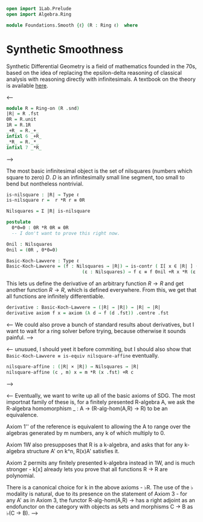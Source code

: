 ```agda
open import 1Lab.Prelude
open import Algebra.Ring

module Foundations.Smooth {ℓ} (R : Ring ℓ)  where
```

# Synthetic Smoothness

Synthetic Differential Geometry is a field of mathematics founded in the
70s, based on the idea of replacing the epsilon-delta reasoning of
classical analysis with reasoning directly with infinitesimals. A
textbook on the theory is available [here].

[here]: https://users-math.au.dk/kock/sdg99.pdf

<--
```agda
module R = Ring-on (R .snd)
|R| = R .fst
0R = R.unit
1R = R.1R
_+R_ = R._+_
infixl 6 _+R_
_*R_ = R._*_
infixl 7 _*R_
```
-->

The most basic infinitesimal object is the set of nilsquares (numbers
which square to zero) $D$. $D$ is an infinitesimally small line segment,
too small to bend but nontheless nontrivial.

```agda
is-nilsquare : |R| → Type ℓ
is-nilsquare r =  r *R r ≡ 0R

Nilsquares = Σ |R| is-nilsquare

postulate
  0*0=0 : 0R *R 0R ≡ 0R
  -- I don't want to prove this right now.

0nil : Nilsquares
0nil = (0R , 0*0=0)
```



```agda
Basic-Koch-Lawvere : Type ℓ
Basic-Koch-Lawvere = (f : Nilsquares → |R|) → is-contr ( Σ[ x ∈ |R| ] (
                            (ε : Nilsquares) → f ε ≡ f 0nil +R x *R (ε .fst) ))
```

This lets us define the derivative of an arbitrary function $R → R$ and
get another function $R → R$, which is defined everywhere. From this,
we get that all functions are infinitely differentiable.

```agda
derivative : Basic-Koch-Lawvere → (|R| → |R|) → |R| → |R|
derivative axiom f x = axiom (λ d → f (d .fst)) .centre .fst
```

<--
We could also prove a bunch of standard results about derivatives, but I
want to wait for a ring solver before trying, because otherwise it
sounds painful.
-->


<--
unusued, I should yeet it before commiting, but I should also show that
`Basic-Koch-Lawvere ≡ is-equiv nilsquare-affine` eventually.
```agda
nilsquare-affine : (|R| × |R|) → Nilsquares → |R|
nilsquare-affine (c , m) x = m *R (x .fst) +R c
```
-->

<--
Eventually, we want to write up all of the basic axioms of SDG. The most
importnat family of these is, for a finitely presented R-algebra A, we
ask the R-algebra homomorphism _ : A → (R-alg-hom(A,R) → R) to be
an equivalence.

Axiom 1'' of the reference is equivalent to allowing the A to range over
the algebras generated by m numbers, any k of which multiply to 0.

Axiom 1W also presupposes that R is a k-algebra, and asks that for any
k-algebra structure A' on k^n, R(x)A' satisfies it.

Axiom 2 permits any finitely presented k-algebra instead in 1W, and
is much stronger - k[x] already lets you prove that all functions
R → R are polynomial.

There is a canonical choice for k in the above axioms - ♭R. The use of
the ♭ modality is natural, due to its presence on the statement of
Axiom 3 - for any A' as in Axiom 3, the functor R-alg-hom(A,R) → has a
right adjoint as an endofunctor on the category with objects as sets and
morphisms C → B as ♭(C → B).
-->
